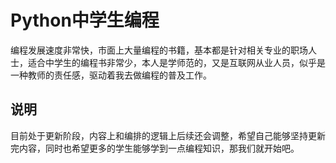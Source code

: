 # Python中学生编程
编程发展速度非常快，市面上大量编程的书籍，基本都是针对相关专业的职场人士，适合中学生的编程书非常少，本人是学师范的，又是互联网从业人员，似乎是一种教师的责任感，驱动着我去做编程的普及工作。

## 说明
目前处于更新阶段，内容上和编排的逻辑上后续还会调整，希望自己能够坚持更新完内容，同时也希望更多的学生能够学到一点编程知识，那我们就开始吧。

